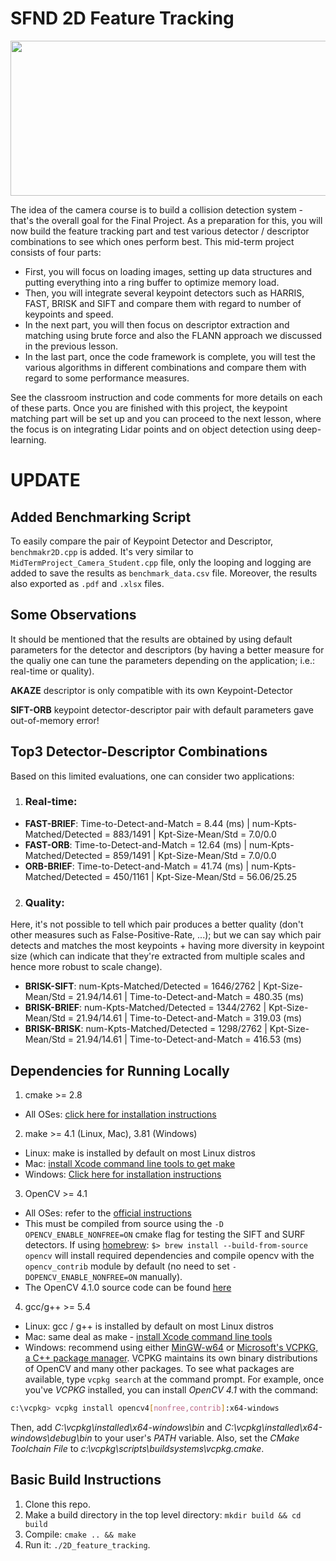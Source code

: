 # SFND 2D Feature Tracking

<img src="images/keypoints.png" width="820" height="248" />

The idea of the camera course is to build a collision detection system - that's the overall goal for the Final Project. As a preparation for this, you will now build the feature tracking part and test various detector / descriptor combinations to see which ones perform best. This mid-term project consists of four parts:

* First, you will focus on loading images, setting up data structures and putting everything into a ring buffer to optimize memory load. 
* Then, you will integrate several keypoint detectors such as HARRIS, FAST, BRISK and SIFT and compare them with regard to number of keypoints and speed. 
* In the next part, you will then focus on descriptor extraction and matching using brute force and also the FLANN approach we discussed in the previous lesson. 
* In the last part, once the code framework is complete, you will test the various algorithms in different combinations and compare them with regard to some performance measures. 

See the classroom instruction and code comments for more details on each of these parts. Once you are finished with this project, the keypoint matching part will be set up and you can proceed to the next lesson, where the focus is on integrating Lidar points and on object detection using deep-learning. 

# UPDATE

## Added Benchmarking Script
To easily compare the pair of Keypoint Detector and Descriptor, `benchmakr2D.cpp` is added. It's very similar to `MidTermProject_Camera_Student.cpp` file, only the looping and logging are added to save the results as `benchmark_data.csv` file. Moreover, the results also exported as `.pdf` and `.xlsx` files. 

## Some Observations
It should be mentioned that the results are obtained by using default parameters for the detector and descriptors (by having a better measure for the qualiy one can tune the parameters depending on the application; i.e.: real-time or quality).

**AKAZE** descriptor is only compatible with its own Keypoint-Detector

**SIFT-ORB** keypoint detector-descriptor pair with default parameters gave out-of-memory error!

## Top3 Detector-Descriptor Combinations
Based on this limited evaluations, one can consider two applications:
1. ### Real-time: 
  * **FAST-BRIEF**: Time-to-Detect-and-Match = 8.44 (ms)  |  num-Kpts-Matched/Detected = 883/1491  |  Kpt-Size-Mean/Std = 7.0/0.0
  * **FAST-ORB**: Time-to-Detect-and-Match = 12.64 (ms)  |  num-Kpts-Matched/Detected = 859/1491  |  Kpt-Size-Mean/Std = 7.0/0.0
  * **ORB-BRIEF**: Time-to-Detect-and-Match = 41.74 (ms)  |  num-Kpts-Matched/Detected = 450/1161  |  Kpt-Size-Mean/Std = 56.06/25.25

2. ### Quality: 
  Here, it's not possible to tell which pair produces a better quality (don't other measures such as False-Positive-Rate, ...); but we can say which pair detects and matches the most keypoints + having more diversity in keypoint size (which can indicate that they're extracted from multiple scales and hence more robust to scale change).
  * **BRISK-SIFT**: num-Kpts-Matched/Detected = 1646/2762  |  Kpt-Size-Mean/Std = 21.94/14.61  |  Time-to-Detect-and-Match = 480.35 (ms)
  * **BRISK-BRIEF**: num-Kpts-Matched/Detected = 1344/2762  |  Kpt-Size-Mean/Std = 21.94/14.61  |  Time-to-Detect-and-Match = 319.03 (ms)
  * **BRISK-BRISK**: num-Kpts-Matched/Detected = 1298/2762  |  Kpt-Size-Mean/Std = 21.94/14.61  |  Time-to-Detect-and-Match = 416.53 (ms)


## Dependencies for Running Locally
1. cmake >= 2.8
 * All OSes: [click here for installation instructions](https://cmake.org/install/)

2. make >= 4.1 (Linux, Mac), 3.81 (Windows)
 * Linux: make is installed by default on most Linux distros
 * Mac: [install Xcode command line tools to get make](https://developer.apple.com/xcode/features/)
 * Windows: [Click here for installation instructions](http://gnuwin32.sourceforge.net/packages/make.htm)

3. OpenCV >= 4.1
 * All OSes: refer to the [official instructions](https://docs.opencv.org/master/df/d65/tutorial_table_of_content_introduction.html)
 * This must be compiled from source using the `-D OPENCV_ENABLE_NONFREE=ON` cmake flag for testing the SIFT and SURF detectors. If using [homebrew](https://brew.sh/): `$> brew install --build-from-source opencv` will install required dependencies and compile opencv with the `opencv_contrib` module by default (no need to set `-DOPENCV_ENABLE_NONFREE=ON` manually). 
 * The OpenCV 4.1.0 source code can be found [here](https://github.com/opencv/opencv/tree/4.1.0)

4. gcc/g++ >= 5.4
  * Linux: gcc / g++ is installed by default on most Linux distros
  * Mac: same deal as make - [install Xcode command line tools](https://developer.apple.com/xcode/features/)
  * Windows: recommend using either [MinGW-w64](http://mingw-w64.org/doku.php/start) or [Microsoft's VCPKG, a C++ package manager](https://docs.microsoft.com/en-us/cpp/build/install-vcpkg?view=msvc-160&tabs=windows). VCPKG maintains its own binary distributions of OpenCV and many other packages. To see what packages are available, type `vcpkg search` at the command prompt. For example, once you've _VCPKG_ installed, you can install _OpenCV 4.1_ with the command:
```bash
c:\vcpkg> vcpkg install opencv4[nonfree,contrib]:x64-windows
```
Then, add *C:\vcpkg\installed\x64-windows\bin* and *C:\vcpkg\installed\x64-windows\debug\bin* to your user's _PATH_ variable. Also, set the _CMake Toolchain File_ to *c:\vcpkg\scripts\buildsystems\vcpkg.cmake*.


## Basic Build Instructions

1. Clone this repo.
2. Make a build directory in the top level directory: `mkdir build && cd build`
3. Compile: `cmake .. && make`
4. Run it: `./2D_feature_tracking`.
